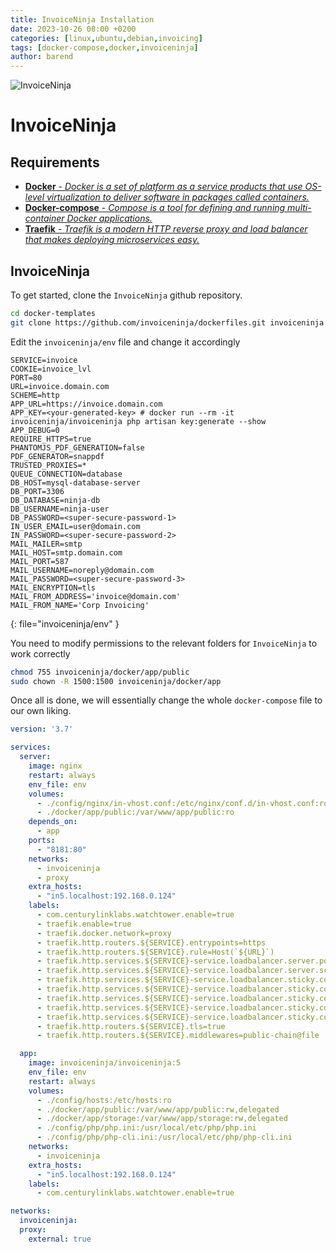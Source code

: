 ```yaml
---
title: InvoiceNinja Installation
date: 2023-10-26 08:00 +0200
categories: [linux,ubuntu,debian,invoicing]
tags: [docker-compose,docker,invoiceninja]
author: barend
---
```


![InvoiceNinja](https://invoiceninja.com/wp-content/uploads/2022/12/Small-Business-Invoicing-1024x779.png)

# InvoiceNinja

## Requirements

- [**Docker** - *Docker is a set of platform as a service products that use OS-level virtualization to deliver software in packages called containers.*](#)
- [**Docker-compose** - *Compose is a tool for defining and running multi-container Docker applications.*](#)
- [**Traefik** - *Traefik is a modern HTTP reverse proxy and load balancer that makes deploying microservices easy.* ](/posts/docker-traefik-crowdsec)

## InvoiceNinja

To get started, clone the `InvoiceNinja` github repository.

```bash
cd docker-templates
git clone https://github.com/invoiceninja/dockerfiles.git invoiceninja
```

Edit the `invoiceninja/env` file and change it accordingly

```env
SERVICE=invoice
COOKIE=invoice_lvl
PORT=80
URL=invoice.domain.com
SCHEME=http
APP_URL=https://invoice.domain.com
APP_KEY=<your-generated-key> # docker run --rm -it invoiceninja/invoiceninja php artisan key:generate --show
APP_DEBUG=0
REQUIRE_HTTPS=true
PHANTOMJS_PDF_GENERATION=false
PDF_GENERATOR=snappdf
TRUSTED_PROXIES=*
QUEUE_CONNECTION=database
DB_HOST=mysql-database-server
DB_PORT=3306
DB_DATABASE=ninja-db
DB_USERNAME=ninja-user
DB_PASSWORD=<super-secure-password-1>
IN_USER_EMAIL=user@domain.com
IN_PASSWORD=<super-secure-password-2>
MAIL_MAILER=smtp
MAIL_HOST=smtp.domain.com
MAIL_PORT=587
MAIL_USERNAME=noreply@domain.com
MAIL_PASSWORD=<super-secure-password-3>
MAIL_ENCRYPTION=tls
MAIL_FROM_ADDRESS='invoice@domain.com'
MAIL_FROM_NAME='Corp Invoicing'
```
{: file="invoiceninja/env" }

You need to modify permissions to the relevant folders for `InvoiceNinja` to work correctly

```bash
chmod 755 invoiceninja/docker/app/public
sudo chown -R 1500:1500 invoiceninja/docker/app
```

Once all is done, we will essentially change the whole `docker-compose` file to our own liking.

```yaml
version: '3.7'

services:
  server:
    image: nginx
    restart: always
    env_file: env
    volumes:
      - ./config/nginx/in-vhost.conf:/etc/nginx/conf.d/in-vhost.conf:ro
      - ./docker/app/public:/var/www/app/public:ro
    depends_on:
      - app
    ports:
      - "8181:80"
    networks:
      - invoiceninja
      - proxy
    extra_hosts:
      - "in5.localhost:192.168.0.124"
    labels:
      - com.centurylinklabs.watchtower.enable=true
      - traefik.enable=true
      - traefik.docker.network=proxy
      - traefik.http.routers.${SERVICE}.entrypoints=https
      - traefik.http.routers.${SERVICE}.rule=Host(`${URL}`)
      - traefik.http.services.${SERVICE}-service.loadbalancer.server.port=${PORT}
      - traefik.http.services.${SERVICE}-service.loadbalancer.server.scheme=${SCHEME}
      - traefik.http.services.${SERVICE}-service.loadbalancer.sticky.cookie=true
      - traefik.http.services.${SERVICE}-service.loadbalancer.sticky.cookie.httponly=true
      - traefik.http.services.${SERVICE}-service.loadbalancer.sticky.cookie.secure=true
      - traefik.http.services.${SERVICE}-service.loadbalancer.sticky.cookie.samesite=strict
      - traefik.http.services.${SERVICE}-service.loadbalancer.sticky.cookie.name=${COOKIE}
      - traefik.http.routers.${SERVICE}.tls=true
      - traefik.http.routers.${SERVICE}.middlewares=public-chain@file

  app:
    image: invoiceninja/invoiceninja:5
    env_file: env
    restart: always
    volumes:
      - ./config/hosts:/etc/hosts:ro
      - ./docker/app/public:/var/www/app/public:rw,delegated
      - ./docker/app/storage:/var/www/app/storage:rw,delegated
      - ./config/php/php.ini:/usr/local/etc/php/php.ini
      - ./config/php/php-cli.ini:/usr/local/etc/php/php-cli.ini
    networks:
      - invoiceninja
    extra_hosts:
      - "in5.localhost:192.168.0.124"
    labels:
      - com.centurylinklabs.watchtower.enable=true

networks:
  invoiceninja:
  proxy:
    external: true
```